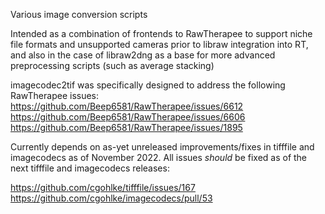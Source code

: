 Various image conversion scripts

Intended as a combination of frontends to RawTherapee to support niche file formats and unsupported cameras prior to libraw integration into RT, and also in the case of libraw2dng as a base for
more advanced preprocessing scripts (such as average stacking)

imagecodec2tif was specifically designed to address the following RawTherapee issues:
https://github.com/Beep6581/RawTherapee/issues/6612
https://github.com/Beep6581/RawTherapee/issues/6606
https://github.com/Beep6581/RawTherapee/issues/1895

Currently depends on as-yet unreleased improvements/fixes in tifffile and imagecodecs as of November 2022.  All issues *should* be fixed as of the next tifffile and imagecodecs releases:

https://github.com/cgohlke/tifffile/issues/167
https://github.com/cgohlke/imagecodecs/pull/53
